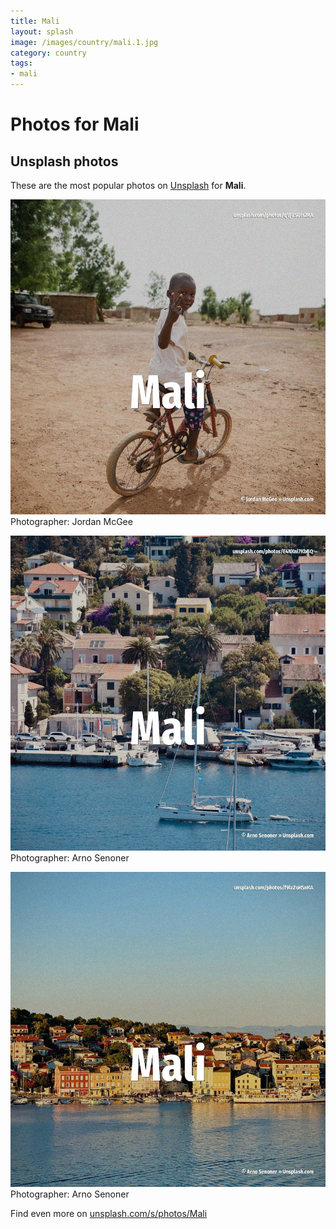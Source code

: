 ```yaml
---
title: Mali
layout: splash
image: /images/country/mali.1.jpg
category: country
tags:
- mali
---
```

# Photos for Mali
 
## Unsplash photos
These are the most popular photos on [Unsplash](https://unsplash.com) for **Mali**.
 
![Mali](/images/country/mali.1.jpg)
Photographer:  Jordan McGee
 
![Mali](/images/country/mali.2.jpg)
Photographer:  Arno Senoner
 
![Mali](/images/country/mali.3.jpg)
Photographer:  Arno Senoner
 
Find even more on [unsplash.com/s/photos/Mali](https://unsplash.com/s/photos/Mali)
 
